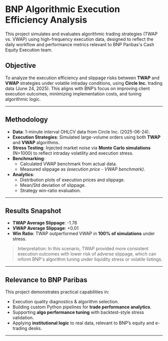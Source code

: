 # BNP Algorithmic Execution Efficiency Analysis

This project simulates and evaluates algorithmic trading strategies (TWAP vs. VWAP) using high-frequency execution data, designed to reflect the daily workflow and performance metrics relevant to BNP Paribas's Cash Equity Execution team.

## Objective

To analyze the execution efficiency and slippage risks between **TWAP** and **VWAP** strategies under volatile intraday conditions, using **Circle Inc.** trading data (June 24, 2025). This aligns with BNP’s focus on improving client execution outcomes, minimizing implementation costs, and tuning algorithmic logic.

---

##  Methodology

- **Data**: 1-minute interval OHLCV data from Circle Inc. (2025-06-24).
- **Execution Strategies**: Simulated large-volume orders using both **TWAP** and **VWAP** algorithms.
- **Stress Testing**: Injected market noise via **Monte Carlo simulations** (N=1000) to reflect intraday volatility and execution stress.
- **Benchmarking**:
  - Calculated VWAP benchmark from actual data.
  - Measured slippage as *(execution price - VWAP benchmark)*.
- **Analytics**: 
  - Distribution plots of execution prices and slippage.
  - Mean/Std deviation of slippage.
  - Strategy win-ratio evaluation.

---

## Results Snapshot

- **TWAP Average Slippage**: -1.76  
- **VWAP Average Slippage**: +0.01  
- **Win Ratio**: TWAP outperformed VWAP in **100% of simulations** under stress.

> Interpretation: In this scenario, TWAP provided more consistent execution outcomes with lower risk of adverse slippage, which can inform BNP's algorithm tuning under liquidity stress or volatile listings.

---

## Relevance to BNP Paribas

This project demonstrates practical capabilities in:

- Execution quality diagnostics & algorithm selection.
- Building custom Python pipelines for **trade performance analytics**.
- Supporting **algo performance tuning** with backtest-style stress validation.
- Applying **institutional logic** to real data, relevant to BNP’s equity and e-trading desks.

---

